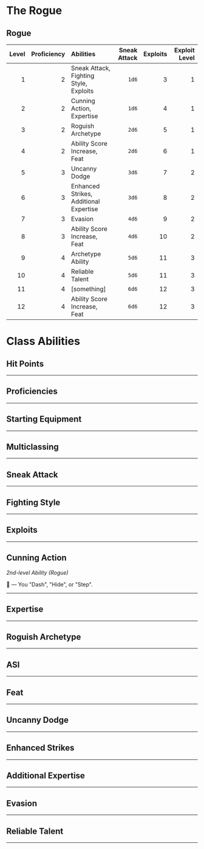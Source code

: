 # The Rogue

## Rogue

| Level | Proficiency | Abilities                              | Sneak Attack | Exploits | Exploit Level |
| ----: | ----------: | :------------------------------------- | -----------: | -------: | ------------: |
|     1 |           2 | Sneak Attack, Fighting Style, Exploits |        `1d6` |        3 |             1 |
|     2 |           2 | Cunning Action, Expertise              |        `1d6` |        4 |             1 |
|     3 |           2 | Roguish Archetype                      |        `2d6` |        5 |             1 |
|     4 |           2 | Ability Score Increase, Feat           |        `2d6` |        6 |             1 |
|     5 |           3 | Uncanny Dodge                          |        `3d6` |        7 |             2 |
|     6 |           3 | Enhanced Strikes, Additional Expertise |        `3d6` |        8 |             2 |
|     7 |           3 | Evasion                                |        `4d6` |        9 |             2 |
|     8 |           3 | Ability Score Increase, Feat           |        `4d6` |       10 |             2 |
|     9 |           4 | Archetype Ability                      |        `5d6` |       11 |             3 |
|    10 |           4 | Reliable Talent                        |        `5d6` |       11 |             3 |
|    11 |           4 | \[something\]                          |        `6d6` |       12 |             3 |
|    12 |           4 | Ability Score Increase, Feat           |        `6d6` |       12 |             3 |

# Class Abilities

## Hit Points

---

## Proficiencies

---

## Starting Equipment

---

## Multiclassing

---

## Sneak Attack

---

## Fighting Style

---

## Exploits

---

## Cunning Action
*2nd-level Ability (Rogue)*

🔵 — You "Dash", "Hide", or "Step".

---

## Expertise

---

## Roguish Archetype

---

## ASI

---

## Feat

---

## Uncanny Dodge

---

## Enhanced Strikes

---

## Additional Expertise

---

## Evasion

---

## Reliable Talent

---


